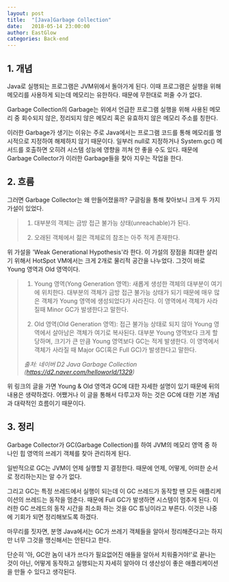 ```yaml
---
layout: post
title:  "[Java]Garbage Collection"
date:   2018-05-14 23:00:00
author: EastGlow
categories: Back-end
---
```


## 1. 개념

Java로 실행되는 프로그램은 JVM위에서 돌아가게 된다. 이때 프로그램은 실행을 위해 메모리를 사용하게 되는데 메모리는 유한하다. 때문에 무한대로 퍼줄 수가 없다.

Garbage Collection의 Garbage는 위에서 언급한 프로그램 실행을 위해 사용된 메모리 중 회수되지 않은, 정리되지 않은 메모리 혹은 유효하지 않은 메모리 주소를 칭한다.

이러한 Garbage가 생기는 이유는 주로 Java에서는 프로그램 코드를 통해 메모리를 명시적으로 지정하여 해제하지 않기 때문이다. 일부러 null로 지정하거나 System.gc() 메서드를 호출하면 오히려 시스템 성능에 영향을 끼쳐 안 좋을 수도 있다. 때문에 Garbage Collector가 이러한 Garbage들을 찾아 지우는 작업을 한다.

## 2. 흐름

그러면 Garbage Collector는 왜 만들어졌을까? 구글링을 통해 찾아보니 크게 두 가지 가설이 있었다.

> 1) 대부분의 객체는 금방 접근 불가능 상태(unreachable)가 된다.
> 
> 2) 오래된 객체에서 젊은 객체로의 참조는 아주 적게 존재한다.

위 가설을 'Weak Generational Hypothesis'라 한다. 이 가설의 장점을 최대한 살리기 위해서 HotSpot VM에서는 크게 2개로 물리적 공간을 나누었다. 그것이 바로 Young 영역과 Old 영역이다.

> 1) Young 영역(Yong Generation 영역): 새롭게 생성한 객체의 대부분이 여기에 위치한다. 대부분의 객체가 금방 접근 불가능 상태가 되기 때문에 매우 많은 객체가 Young 영역에 생성되었다가 사라진다. 이 영역에서 객체가 사라질때 Minor GC가 발생한다고 말한다.  
> 
> 2) Old 영역(Old Generation 영역): 접근 불가능 상태로 되지 않아 Young 영역에서 살아남은 객체가 여기로 복사된다. 대부분 Young 영역보다 크게 할당하며, 크기가 큰 만큼 Young 영역보다 GC는 적게 발생한다. 이 영역에서 객체가 사라질 때 Major GC(혹은 Full GC)가 발생한다고 말한다.  
> 
> *출처: 네이버 D2 Java Garbage Collection (https://d2.naver.com/helloworld/1329)*

위 링크의 글을 가면 Young & Old 영역과 GC에 대한 자세한 설명이 있기 때문에 뒤의 내용은 생략하겠다. 어쨌거나 이 글을 통해서 다루고자 하는 것은 GC에 대한 기본 개념과 대략적인 흐름이기 때문이다.


## 3. 정리

Garbage Collector가 GC(Garbage Collection)를 하여 JVM의 메모리 영역 중 하나인 힙 영역의 쓰레기 객체를 찾아 관리하게 된다.

일반적으로 GC는 JVM이 언제 실행할 지 결정한다. 때문에 언제, 어떻게, 어떠한 순서로 정리하는지는 알 수가 없다.

그리고 GC는 특정 쓰레드에서 실행이 되는데 이 GC 쓰레드가 동작할 땐 모든 애플리케이션의 쓰레드는 동작을 멈춘다. 때문에 Full GC가 발생하면 시스템이 멈추게 된다. 이러한 GC 쓰레드의 동작 시간을 최소화 하는 것을 GC 튜닝이라고 부른다. 이것은 나중에 기회가 되면 정리해보도록 하겠다.

마무리를 짓자면, 분명 Java에서는 GC가 쓰레기 객체들을 알아서 정리해준다고는 하지만 너무 그것을 맹신해서는 안된다고 한다.

단순히 '아, GC란 놈이 내가 쓰다가 필요없어진 애들을 알아서 치워줄거야!'로 끝나는 것이 아닌, 어떻게 동작하고 실행되는지 자세히 알아야 더 생산성이 좋은 애플리케이션을 만들 수 있다고 생각된다. 
